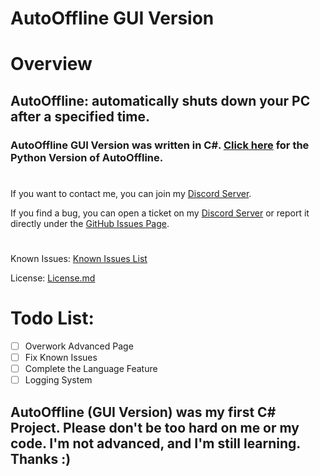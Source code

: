 # AutoOffline GUI Version
# Overview
## AutoOffline: automatically shuts down your PC after a specified time.

### AutoOffline GUI Version was written in C#. [Click here](https://github.com/KiSki-Dev/AutoOfflinePy) for the Python Version of AutoOffline.
#
If you want to contact me, you can join my [Discord Server](https://discord.gg/53zaeTbYRn).

If you find a bug, you can open a ticket on my [Discord Server](https://discord.gg/53zaeTbYRn) or report it directly under the [GitHub Issues Page](https://github.com/KiSki-Dev/AutoOffline/issues).
#
Known Issues: [Known Issues List](https://github.com/KiSki-Dev/AutoOffline/issues/1)

License: [License.md](https://github.com/KiSki-Dev/AutoOffline/blob/main/License.md)
# Todo List:
- [ ] Overwork Advanced Page
- [ ] Fix Known Issues
- [ ] Complete the Language Feature
- [ ] Logging System
##
## AutoOffline (GUI Version) was my first C# Project. Please don't be too hard on me or my code. I'm not advanced, and I'm still learning. Thanks :)
